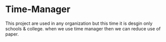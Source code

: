 # Time-Manager
This project are used in any organization but this time it is desgin only schools &amp; college. when we use time manager then we can reduce use of paper.
